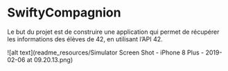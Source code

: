 # SwiftyCompagnion

Le but du projet est de construire une application qui permet de récupérer les informations des élèves de 42, en utilisant l’API 42.

![alt text](readme_resources/Simulator Screen Shot - iPhone 8 Plus - 2019-02-06 at 09.20.13.png)
